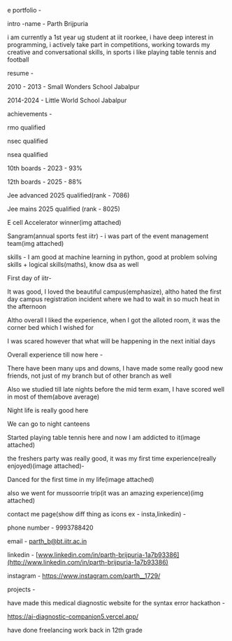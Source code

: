 e portfolio  - 

intro -name - Parth Brijpuria 

i am currently a 1st year ug student at iit roorkee, i have deep interest in programming, i actively take part in competitions, working towards my creative and conversational skills, in sports i like playing table tennis and football

resume - 

2010 - 2013 - Small Wonders School Jabalpur

2014-2024 - Little World School Jabalpur

achievements - 

rmo qualified

nsec qualified 

nsea qualified

10th boards - 2023 - 93%

12th boards - 2025 - 88%

Jee advanced 2025 qualified(rank - 7086)

Jee mains 2025 qualified (rank - 8025)   

E cell Accelerator winner(img attached)

Sangram(annual sports fest iitr) - i was part of the event management team(img attached)

skills - I am good at machine learning in python, good at problem solving skills + logical skills(maths), know dsa as well

First day of iitr-

  It was good, I loved the beautiful campus(emphasize), altho hated the first day campus registration incident where we had to wait in so much heat in the afternoon 

Altho overall I liked the experience, when I got the alloted room, it was the corner bed which I wished for

I was scared however that what will be happening in the next initial days 

Overall experience till now here -

There have been many ups and downs, I have made some really good new friends, not just of my branch but of other branch as well

Also we studied till late nights before the mid term exam, I have scored well in most of them(above average)

Night life is really good here

We can go to night canteens 

Started playing table tennis here and now I am addicted to it(image attached)

the freshers party was really good, it was my first time experience(really enjoyed)(image attached)-

Danced for the first time in my life(image attached)

also we went for mussoorrie trip(it was an amazing experience)(img attached)

contact me page(show diff thing as icons ex - insta,linkedin) - 

phone number - 9993788420

email - parth_b@bt.iitr.ac.in

linkedin - [www.linkedin.com/in/parth-brijpuria-1a7b93386](http://www.linkedin.com/in/parth-brijpuria-1a7b93386)

instagram - https://www.instagram.com/parth__1729/

projects - 

have made this medical diagnostic website for the syntax error hackathon - 

https://ai-diagnostic-companion5.vercel.app/

have done freelancing work back in 12th grade